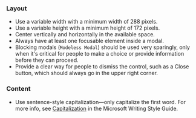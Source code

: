 ### Layout

- Use a variable width with a minimum width of 288 pixels.
- Use a variable height with a minimum height of 172 pixels.
- Center vertically and horizontally in the available space.
- Always have at least one focusable element inside a modal.
- Blocking modals (`Modeless Modal`) should be used very sparingly, only when it's critical for people to make a choice or provide information before they can proceed.
- Provide a clear way for people to dismiss the control, such as a Close button, which should always go in the upper right corner.

### Content

- Use sentence-style capitalization—only capitalize the first word. For more info, see [Capitalization](https://docs.microsoft.com/style-guide/capitalization) in the Microsoft Writing Style Guide. 
